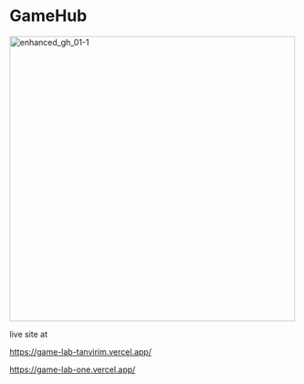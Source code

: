 # GameHub

<img width="500" alt="enhanced_gh_01-1" src="https://github.com/tanvirim/GameHub/assets/44909592/76adbb67-d791-46ec-93f3-af0ac650566f">


live site at

https://game-lab-tanvirim.vercel.app/

https://game-lab-one.vercel.app/
